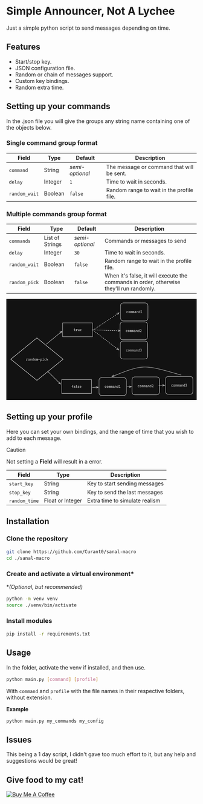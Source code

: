 # Simple Announcer, Not A Lychee
Just a simple python script to send messages depending on time.

## Features

- Start/stop key.
- JSON configuration file.
- Random or chain of messages support.
- Custom key bindings.
- Random extra time.

## Setting up your commands

In the .json file you will give the groups any string name containing one of the objects below.

### Single command group format

| Field | Type | Default |  Description |
| -- | -- | -- | -- |
| `command` | String | _semi-optional_ | The message or command that will be sent. |
| `delay` | Integer | `1` | Time to wait in seconds. |
| `random_wait` | Boolean | `false` | Random range to wait in the profile file. |

### Multiple commands group format

| Field | Type | Default | Description |
| -- | -- | -- | -- |
| `commands` | List of Strings | _semi-optional_ | Commands or messages to send |
| `delay` | Integer | `30` | Time to wait in seconds. |
| `random_wait` | Boolean | `false` | Random range to wait in the profile file. |
| `random_pick` | Boolean | `false` | When it's false, it will execute the commands in order, otherwise they'll run randomly. |

![random_pick usage](diagram.png)

## Setting up your profile

Here you can set your own bindings, and the range of time that you wish to add to each message.
> [!CAUTION]
> Not setting a **Field** will result in a error.

| Field | Type | Description |
| -- | -- | -- |
| `start_key` | String | Key to start sending messages |
| `stop_key` | String | Key to send the last messages |
| `random_time` | Float or Integer | Extra time to simulate realism |

## Installation

### Clone the repository
```bash
git clone https://github.com/Curant0/sanal-macro
cd ./sanal-macro
```

### Create and activate a virtual environment\*
\**(Optional, but recommended)*
```bash
python -m venv venv
source ./venv/bin/activate
```

### Install modules
```bash
pip install -r requirements.txt
```

## Usage

In the folder, activate the venv if installed, and then use.
```bash
python main.py [command] [profile]
```

With `command` and `profile` with the file names in their respective folders, without extension.

**Example**
```bash
python main.py my_commands my_config
```

## Issues
This being a 1 day script, I didn't gave too much effort to it, but any help and suggestions would be great!

## Give food to my cat!

<a href="https://www.buymeacoffee.com/Curant0" target="_blank"><img src="https://cdn.buymeacoffee.com/buttons/default-orange.png" alt="Buy Me A Coffee" height="41" width="174"></a>


